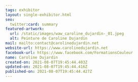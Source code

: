 ```yaml
---
tags: exhibitor
layout: single-exhibitor.html
seo:
  twitter:card: summary
featured-artwork:
  url: /static/images/waw_caroline_dujardin-_01.jpeg
  alt: Peinture de Caroline Dujardin
mail: mailto:contact@carolinedujardin.net
website-url: https://www.carolinedujardin.net
facebook-url: https://www.facebook.com/FormationsCouleur
name: Caroline Dujardin
created-on: 2021-08-07T19:45:44.403Z
updated-on: 2021-08-07T19:45:44.416Z
published-on: 2021-08-07T19:45:44.427Z
---
```

